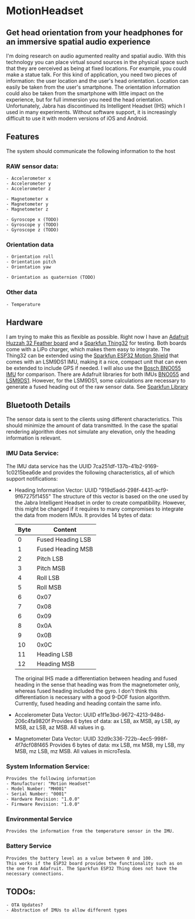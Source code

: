 # MotionHeadset
## Get head orientation from your headphones for an immersive spatial audio experience

I'm doing research on audio agumented reality and spatial audio. With this technology you can place virtual sound sources in the physical space such that they are oerceived as being at fixed locations. For example, you could make a statue talk.
For this kind of application, you need two pieces of information: the user location and the user's head orientation. Location can easily be taken from the user's smartphone. The orientation information could also be taken from the smartphone with little impact on the experience, but for full immersion you need the head orientation. 
Unfortunately, Jabra has discontinued its Intelligent Headset (IHS) which I used in many experiments. Without software support, it is increasingly difficult to use it with modern versions of iOS and Android. 

## Features
The system should communicate the following information to the host

### RAW sensor data:
	- Accelerometer x
	- Accelerometer y
	- Accelerometer z

	- Magnetometer x
	- Magnetometer y
	- Magnetometer z

	- Gyroscope x (TODO)
	- Gyroscope y (TODO)
	- Gyroscope z (TODO)

### Orientation data
	- Orientation roll
	- Orientation pitch
	- Orientation yaw

	- Orientation as quaternion (TODO)

### Other data
	- Temperature 


## Hardware
I am trying to make this as flexible as possible. Right now I have an [Adafruit Huzzah 32 Feather board](https://www.adafruit.com/product/3405) and a [Sparkfun Thing32](https://www.sparkfun.com/products/13907) for testing. Both boards come with a LiPo charger, which makes them easy to integrate. 
The Thing32 can be extended using the [Sparkfun ESP32 Motion Shield](https://www.sparkfun.com/products/14430) that comes with an LSM9DS1 IMU, making it a nice, compact unit that can even be extended to include GPS if needed. 
I will also use the [Bosch BNO055 IMU](https://learn.adafruit.com/adafruit-bno055-absolute-orientation-sensor) for comparison. 
There are Adafruit libraries for both IMUs [BNO055](https://github.com/adafruit/Adafruit_BNO055) and [LSM9DS1](https://github.com/adafruit/Adafruit_LSM9DS1). However, for the LSM9DS1, some calculations are necessary to generate a fused heading out of the raw sensor data. See [Sparkfun Library](https://platformio.org/lib/show/1825/SparkFun%20LSM9DS1%20IMU)

## Bluetooth Details

The sensor data is sent to the clients using different characteristics. This should minimize the amount of data transmitted. In the case the spatial rendering algorithm does not simulate any elevation, only the heading information is relevant. 

### IMU Data Service: 
The IMU data service has the UUID 7ca251df-137b-41b2-9169-1c0215bea6de and provides the following characteristics, all of which support notifications:

- Heading Information Vector: 
	UUID "919d5add-298f-4431-acf9-9f67275f1455"
	The structure of this vector is based on the one used by the Jabra Intelligent Headset in order to create compatibility. However, this might be changed if it requires to many compromises to integrate the data from modern IMUs. 
	It provides 14 bytes of data:

	| Byte | Content           |
	| ---- | ----------------- |
	| 0	   | Fused Heading LSB |
	| 1    | Fused Heading MSB |
	| 2    | Pitch LSB         |
	| 3    | Pitch MSB         |
	| 4    | Roll LSB          |
	| 5    | Roll MSB          |
	| 6    | 0x07              |
	| 7    | 0x08              |
	| 6    | 0x09              |
	| 8    | 0x0A              |
	| 9    | 0x0B              |
	|10    | 0x0C              |
	|11    | Heading LSB       |
	|12    | Heading MSB       |

	The original IHS made a differentiation between heading and fused heading in the sense that heading was from the magnetometer only, whereas fused heading included the gyro. I don't think this differentiation is necessary with a good 9-DOF fusion algorithm. Currently, fused heading and heading contain the same info. 

- Accelerometer Data Vector:
	UUID e1f1e3bd-9672-4213-948d-206c4fa9820f
	Provides 6 bytes of data: ax LSB, ax MSB, ay LSB, ay MSB, az LSB, az MSB. All values in g.
- Magnetometer Data Vector: 
	UUID 32d9c336-722b-4ec5-998f-4f7dcf08f465
	Provides 6 bytes of data: mx LSB, mx MSB, my LSB, my MSB, mz LSB, mz MSB. All values in microTesla.

### System Information Service:
	Provides the following information
	- Manufacturer: "Motion Headset"
	- Model Number: "MH001"
	- Serial Number: "0001"
	- Hardware Revision: "1.0.0"
	- Firmware Revision: "1.0.0"

### Environmental Service
	Provides the information from the temperature sensor in the IMU. 

### Battery Service
	Provides the battery level as a value between 0 and 100. 
	This works if the ESP32 board provides the functionality such as on the one from Adafruit. The Sparkfun ESP32 Thing does not have the necessary connections. 

## TODOs:
	- OTA Updates?
	- Abstraction of IMUs to allow different types



